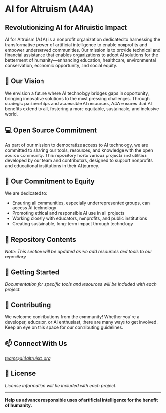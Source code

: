 # AI for Altruism (A4A)

## Revolutionizing AI for Altruistic Impact

AI for Altruism (A4A) is a nonprofit organization dedicated to harnessing the transformative power of artificial intelligence to enable nonprofits and empower underserved communities. Our mission is to provide technical and financial assistance that enables organizations to adopt AI solutions for the betterment of humanity—enhancing education, healthcare, environmental conservation, economic opportunity, and social equity.

## 🌟 Our Vision

We envision a future where AI technology bridges gaps in opportunity, bringing innovative solutions to the most pressing challenges. Through strategic partnerships and accessible AI resources, A4A ensures that AI benefits extend to all, fostering a more equitable, sustainable, and inclusive world.

## 💻 Open Source Commitment

As part of our mission to democratize access to AI technology, we are committed to sharing our tools, resources, and knowledge with the open source community. This repository hosts various projects and utilities developed by our team and contributors, designed to support nonprofits and educational institutions in their AI journey.

## 🌱 Our Commitment to Equity

We are dedicated to:
- Ensuring all communities, especially underrepresented groups, can access AI technology
- Promoting ethical and responsible AI use in all projects
- Working closely with educators, nonprofits, and public institutions
- Creating sustainable, long-term impact through technology

## 🤖 Repository Contents

*Note: This section will be updated as we add resources and tools to our repository.*

## 📖 Getting Started

*Documentation for specific tools and resources will be included with each project.*

## 🤝 Contributing

We welcome contributions from the community! Whether you're a developer, educator, or AI enthusiast, there are many ways to get involved. Keep an eye on this space for our contributing guidelines.

## 📫 Connect With Us

*team@ai4altruism.org*

## 📜 License

*License information will be included with each project.*

---

**Help us advance responsible uses of artificial intelligence for the benefit of humanity.**
